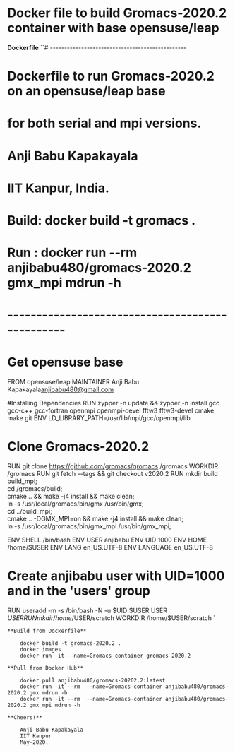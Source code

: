 
# Docker file to build Gromacs-2020.2 container with base opensuse/leap

**Dockerfile**
``# ------------------------------------------------
# Dockerfile to run Gromacs-2020.2 on an opensuse/leap base
# for both serial and mpi versions.
#
# Anji Babu Kapakayala
# IIT Kanpur, India.
#
# Build: docker build -t gromacs .
#
# Run  : docker run --rm anjibabu480/gromacs-2020.2 gmx_mpi mdrun -h
#
# ------------------------------------------------
# Get opensuse base
FROM opensuse/leap
MAINTAINER Anji Babu Kapakayala<anjibabu480@gmail.com>

#Installing Dependencies
RUN zypper -n update && zypper -n install gcc gcc-c++ gcc-fortran  openmpi openmpi-devel fftw3 fftw3-devel cmake make git
ENV LD_LIBRARY_PATH=/usr/lib/mpi/gcc/openmpi/lib

# Clone Gromacs-2020.2
RUN git clone https://github.com/gromacs/gromacs /gromacs
WORKDIR /gromacs
RUN git fetch --tags && git checkout v2020.2
RUN  mkdir build build_mpi;\
     cd /gromacs/build;\
     cmake .. && make -j4 install && make clean;\
     ln -s /usr/local/gromacs/bin/gmx /usr/bin/gmx;\
     cd ../build_mpi;\
     cmake .. -DGMX_MPI=on && make -j4 install && make clean;\
     ln -s /usr/local/gromacs/bin/gmx_mpi /usr/bin/gmx_mpi;

ENV SHELL /bin/bash
ENV USER anjibabu
ENV UID 1000
ENV HOME /home/$USER
ENV LANG en_US.UTF-8
ENV LANGUAGE en_US.UTF-8

# Create anjibabu user with UID=1000 and in the 'users' group
RUN useradd -m -s /bin/bash -N -u $UID $USER
USER $USER
RUN mkdir /home/$USER/scratch
WORKDIR /home/$USER/scratch
`

```
**Build from Dockerfile**

    docker build -t gromacs-2020.2 .
    docker images
    docker run -it --name=Gromacs-container gromacs-2020.2

**Pull from Docker Hub**

    docker pull anjibabu480/gromacs-20202.2:latest
    docker run -it --rm  --name=Gromacs-container anjibabu480/gromacs-2020.2 gmx mdrun -h
    docker run -it --rm  --name=Gromacs-container anjibabu480/gromacs-2020.2 gmx_mpi mdrun -h

**Cheers!**
       
    Anji Babu Kapakayala
    IIT Kanpur
    May-2020.
